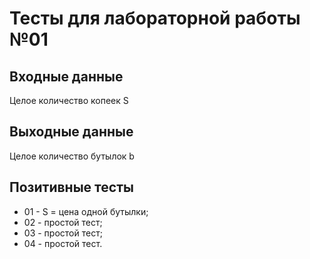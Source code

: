 # Тесты для лабораторной работы №01

## Входные данные
Целое количество копеек S

## Выходные данные
Целое количество бутылок b 

## Позитивные тесты
 - 01 - S = цена одной бутылки;
 - 02 - простой тест;
 - 03 - простой тест;
 - 04 - простой тест.